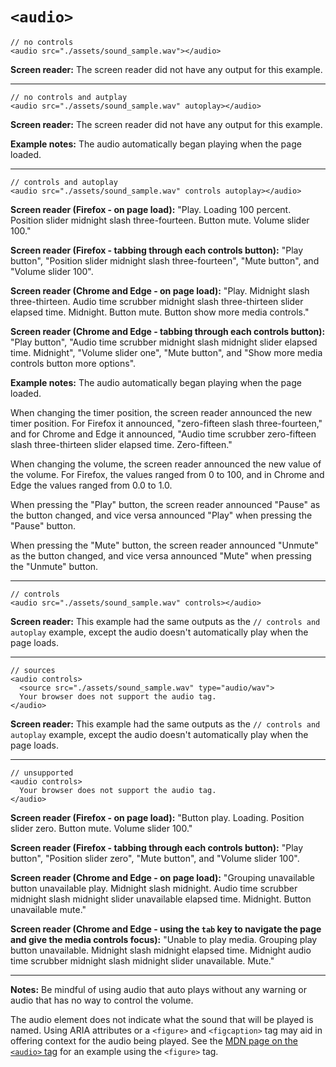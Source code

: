 # `<audio>`

    // no controls
    <audio src="./assets/sound_sample.wav"></audio>

**Screen reader:** The screen reader did not have any output for this example.

<hr>

    // no controls and autplay
    <audio src="./assets/sound_sample.wav" autoplay></audio>

**Screen reader:** The screen reader did not have any output for this example.

**Example notes:** The audio automatically began playing when the page loaded.

<hr>

    // controls and autoplay
    <audio src="./assets/sound_sample.wav" controls autoplay></audio>
    
**Screen reader (Firefox - on page load):** "Play. Loading 100 percent. Position slider midnight slash three-fourteen. Button mute. Volume slider 100."

**Screen reader (Firefox - tabbing through each controls button):** "Play button", "Position slider midnight slash three-fourteen", "Mute button", and "Volume slider 100".

**Screen reader (Chrome and Edge - on page load):** "Play. Midnight slash three-thirteen. Audio time scrubber midnight slash three-thirteen slider elapsed time. Midnight. Button mute. Button show more media controls."

**Screen reader (Chrome and Edge - tabbing through each controls button):** "Play button", "Audio time scrubber midnight slash midnight slider elapsed time. Midnight", "Volume slider one", "Mute button", and "Show more media controls button more options".

**Example notes:** The audio automatically began playing when the page loaded.

When changing the timer position, the screen reader announced the new timer position. For Firefox it announced, "zero-fifteen slash three-fourteen," and for Chrome and Edge it announced, "Audio time scrubber zero-fifteen slash three-thirteen slider elapsed time. Zero-fifteen."

When changing the volume, the screen reader announced the new value of the volume. For Firefox, the values ranged from 0 to 100, and in Chrome and Edge the values ranged from 0.0 to 1.0.

When pressing the "Play" button, the screen reader announced "Pause" as the button changed, and vice versa announced "Play" when pressing the "Pause" button.

When pressing the "Mute" button, the screen reader announced "Unmute" as the button changed, and vice versa announced "Mute" when pressing the "Unmute" button.

<hr>

    // controls
    <audio src="./assets/sound_sample.wav" controls></audio>

**Screen reader:** This example had the same outputs as the `// controls and autoplay` example, except the audio doesn't automatically play when the page loads.

<hr>

    // sources
    <audio controls>
      <source src="./assets/sound_sample.wav" type="audio/wav">
      Your browser does not support the audio tag.
    </audio>

**Screen reader:** This example had the same outputs as the `// controls and autoplay` example, except the audio doesn't automatically play when the page loads.

<hr>

    // unsupported
    <audio controls>
      Your browser does not support the audio tag.
    </audio>
    
**Screen reader (Firefox - on page load):** "Button play. Loading. Position slider zero. Button mute. Volume slider 100."

**Screen reader (Firefox - tabbing through each controls button):** "Play button", "Position slider zero", "Mute button", and "Volume slider 100".
    
**Screen reader (Chrome and Edge - on page load):** "Grouping unavailable button unavailable play. Midnight slash midnight. Audio time scrubber midnight slash midnight slider unavailable elapsed time. Midnight. Button unavailable mute."

**Screen reader (Chrome and Edge - using the `tab` key to navigate the page and give the media controls focus):** "Unable to play media. Grouping play button unavailable. Midnight slash midnight elapsed time. Midnight audio time scrubber midnight slash midnight slider unavailable. Mute."

<hr>

**Notes:** Be mindful of using audio that auto plays without any warning or audio that has no way to control the volume.

The audio element does not indicate what the sound that will be played is named. Using ARIA attributes or a `<figure>` and `<figcaption>` tag may aid in offering context for the audio being played. See the [MDN page on the `<audio>` tag](https://developer.mozilla.org/en-US/docs/Web/HTML/Element/audio) for an example using the `<figure>` tag.


